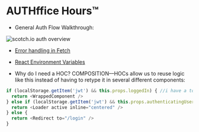 # AUTHffice Hours™️

- General Auth Flow Walkthrough:

![scotch.io auth overview](https://cask.scotch.io/2014/11/tokens-traditional.png)

- [Error handling in Fetch](https://gist.github.com/odewahn/5a5eeb23279eed6a80d7798fdb47fe91)

- [React Environment Variables](https://github.com/facebook/create-react-app/blob/master/packages/react-scripts/template/README.md#adding-custom-environment-variables)

- Why do I need a HOC? COMPOSITION––HOCs allow us to reuse logic like this instead of having to retype it in several different components:

```javascript
if (localStorage.getItem('jwt') && this.props.loggedIn) { //i have a token and i'm logged in
  return <WrappedComponent />
} else if (localStorage.getItem('jwt') && this.props.authenticatingUser) {
  return <Loader active inline="centered" />
} else {
  return <Redirect to="/login" />
}
```
